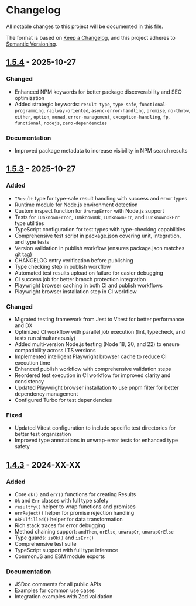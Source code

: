 # Changelog

All notable changes to this project will be documented in this file.

The format is based on [Keep a Changelog](https://keepachangelog.com/en/1.0.0/),
and this project adheres to [Semantic Versioning](https://semver.org/spec/v2.0.0.html).

## [1.5.4] - 2025-10-27

### Changed
- Enhanced NPM keywords for better package discoverability and SEO optimization
- Added strategic keywords: `result-type`, `type-safe`, `functional-programming`, `railway-oriented`, `async-error-handling`, `promise`, `no-throw`, `either`, `option`, `monad`, `error-management`, `exception-handling`, `fp`, `functional`, `nodejs`, `zero-dependencies`

### Documentation
- Improved package metadata to increase visibility in NPM search results

## [1.5.3] - 2025-10-27

### Added
- `IResult` type for type-safe result handling with success and error types
- Runtime module for Node.js environment detection
- Custom inspect function for `UnwrapError` with Node.js support
- Tests for `IUnknownError`, `IUnknownOk`, `IUnknownErr`, and `IUnknownOkErr` type utilities
- TypeScript configuration for test types with type-checking capabilities
- Comprehensive test script in package.json covering unit, integration, and type tests
- Version validation in publish workflow (ensures package.json matches git tag)
- CHANGELOG entry verification before publishing
- Type checking step in publish workflow
- Automated test results upload on failure for easier debugging
- CI success job for better branch protection integration
- Playwright browser caching in both CI and publish workflows
- Playwright browser installation step in CI workflow

### Changed
- Migrated testing framework from Jest to Vitest for better performance and DX
- Optimized CI workflow with parallel job execution (lint, typecheck, and tests run simultaneously)
- Added multi-version Node.js testing (Node 18, 20, and 22) to ensure compatibility across LTS versions
- Implemented intelligent Playwright browser cache to reduce CI execution time
- Enhanced publish workflow with comprehensive validation steps
- Reordered test execution in CI workflow for improved clarity and consistency
- Updated Playwright browser installation to use pnpm filter for better dependency management
- Configured Turbo for test dependencies

### Fixed
- Updated Vitest configuration to include specific test directories for better test organization
- Improved type annotations in unwrap-error tests for enhanced type safety

## [1.4.3] - 2024-XX-XX

### Added
- Core `ok()` and `err()` functions for creating Results
- `Ok` and `Err` classes with full type safety
- `resultfy()` helper to wrap functions and promises
- `errReject()` helper for promise rejection handling
- `okFulfilled()` helper for data transformation
- Rich stack traces for error debugging
- Method chaining support: `andThen`, `orElse`, `unwrapOr`, `unwrapOrElse`
- Type guards: `isOk()` and `isErr()`
- Comprehensive test suite
- TypeScript support with full type inference
- CommonJS and ESM module exports

### Documentation
- JSDoc comments for all public APIs
- Examples for common use cases
- Integration examples with Zod validation

[Unreleased]: https://github.com/jordyfontoura/tryless/compare/v1.5.4...HEAD
[1.5.4]: https://github.com/jordyfontoura/tryless/compare/v1.5.3...v1.5.4
[1.5.3]: https://github.com/jordyfontoura/tryless/compare/v1.4.3...v1.5.3
[1.4.3]: https://github.com/jordyfontoura/tryless/releases/tag/v1.4.3

